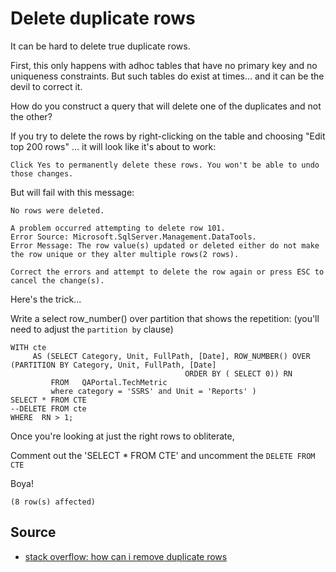 # Delete duplicate rows


It can be hard to delete true duplicate rows.

First, this only happens with adhoc tables that have no primary key and no uniqueness constraints. But such tables do exist at times... and it can be the devil to correct it.

How do you construct a query that will delete one of the duplicates and not the other?


If you try to delete the rows by right-clicking on the table and choosing "Edit top 200 rows" ... it will look like it's about to work:

	Click Yes to permanently delete these rows. You won't be able to undo those changes.

But will fail with this message:

	No rows were deleted.

	A problem occurred attempting to delete row 101.
	Error Source: Microsoft.SqlServer.Management.DataTools.
	Error Message: The row value(s) updated or deleted either do not make the row unique or they alter multiple rows(2 rows).

	Correct the errors and attempt to delete the row again or press ESC to cancel the change(s).



Here's the trick...

Write a select row_number() over partition that shows the repetition: (you'll need to adjust the `partition by` clause)
	
	WITH cte
		 AS (SELECT Category, Unit, FullPath, [Date], ROW_NUMBER() OVER (PARTITION BY Category, Unit, FullPath, [Date]
										   ORDER BY ( SELECT 0)) RN
			 FROM   QAPortal.TechMetric
			 where category = 'SSRS' and Unit = 'Reports' )
	SELECT * FROM CTE
	--DELETE FROM cte
	WHERE  RN > 1;         
	
	
Once you're looking at just the right rows to obliterate, 

Comment out the 'SELECT * FROM CTE' and uncomment the `DELETE FROM CTE`

Boya!

	
	(8 row(s) affected)


## Source

 * [stack overflow: how can i remove duplicate rows](https://stackoverflow.com/questions/18932/how-can-i-remove-duplicate-rows)